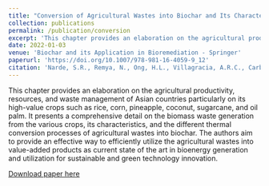 ```yaml
---
title: "Conversion of Agricultural Wastes into Biochar and Its Characteristics"
collection: publications
permalink: /publication/conversion
excerpt: 'This chapter provides an elaboration on the agricultural productivity, resources, and waste management of Asian countries particularly on its high-value crops such as rice, corn, pineapple, coconut, sugarcane, and oil palm.'
date: 2022-01-03
venue: 'Biochar and its Application in Bioremediation - Springer'
paperurl: 'https://doi.org/10.1007/978-981-16-4059-9_12'
citation: 'Narde, S.R., Remya, N., Ong, H.L., Villagracia, A.R.C., Carbonell, M.S., Choo, Y.H. (2021). Conversion of Agricultural Wastes into Biochar and Its Characteristics. In: Thapar Kapoor, R., Treichel, H., Shah, M.P. (eds) Biochar and its Application in Bioremediation. Springer, Singapore. https://doi.org/10.1007/978-981-16-4059-9_12'
---
```


This chapter provides an elaboration on the agricultural productivity, resources, and waste management of Asian countries particularly on its high-value crops such as rice, corn, pineapple, coconut, sugarcane, and oil palm. It presents a comprehensive detail on the biomass waste generation from the various crops, its characteristics, and the different thermal conversion processes of agricultural wastes into biochar. The authors aim to provide an effective way to efficiently utilize the agricultural wastes into value-added products as current state of the art in bioenergy generation and utilization for sustainable and green technology innovation.

[Download paper here](https://doi.org/10.1007/978-981-16-4059-9_12)

